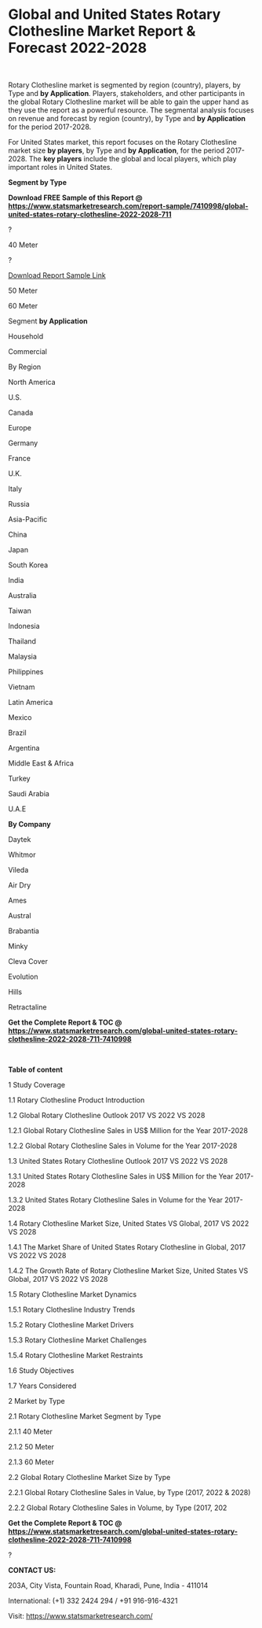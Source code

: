 <h1>Global and United States Rotary Clothesline Market Report & Forecast 2022-2028</h1><br/><p>Rotary Clothesline market is segmented by region (country), players, by Type and <strong>by Application</strong>. Players, stakeholders, and other participants in the global Rotary Clothesline market will be able to gain the upper hand as they use the report as a powerful resource. The segmental analysis focuses on revenue and forecast by region (country), by Type and <strong>by Application</strong> for the period 2017-2028.</p>
 
 
 
 <p>For United States market, this report focuses on the Rotary Clothesline market size <strong>by players</strong>, by Type and <strong>by Application</strong>, for the period 2017-2028. The <strong>key players</strong> include the global and local players, which play important roles in United States.</p>
 
 
 
 <p><strong>Segment by Type</strong></p>
 
 
 
 <div><b>Download FREE Sample of this Report @ <a href="https://www.statsmarketresearch.com/download-free-sample/7410998/global-united-states-rotary-clothesline-2022-2028-711">https://www.statsmarketresearch.com/report-sample/7410998/global-united-states-rotary-clothesline-2022-2028-711</a></b></div>
 
 
 
 <p>? </p>
 
 
 
 <p>40 Meter</p>
 
 
 
 <p>? </p>
 
 
 
 <p><a href="https://www.statsmarketresearch.com/download-free-sample/7410998/global-united-states-rotary-clothesline-2022-2028-711">Download Report Sample Link</a></p>
 
 
 
 <p>50 Meter</p>
 
 
 
 <p>60 Meter</p>
 
 
 
 <p>Segment <strong>by Application</strong></p>
 
 
 
 <p>Household</p>
 
 
 
 <p>Commercial</p>
 
 
 
 <p>By Region</p>
 
 
 
 <p>North America</p>
 
 
 
 <p>U.S.</p>
 
 
 
 <p>Canada</p>
 
 
 
 <p>Europe</p>
 
 
 
 <p>Germany</p>
 
 
 
 <p>France</p>
 
 
 
 <p>U.K.</p>
 
 
 
 <p>Italy</p>
 
 
 
 <p>Russia</p>
 
 
 
 <p>Asia-Pacific</p>
 
 
 
 <p>China</p>
 
 
 
 <p>Japan</p>
 
 
 
 <p>South Korea</p>
 
 
 
 <p>India</p>
 
 
 
 <p>Australia</p>
 
 
 
 <p>Taiwan</p>
 
 
 
 <p>Indonesia</p>
 
 
 
 <p>Thailand</p>
 
 
 
 <p>Malaysia</p>
 
 
 
 <p>Philippines</p>
 
 
 
 <p>Vietnam</p>
 
 
 
 <p>Latin America</p>
 
 
 
 <p>Mexico</p>
 
 
 
 <p>Brazil</p>
 
 
 
 <p>Argentina</p>
 
 
 
 <p>Middle East & Africa</p>
 
 
 
 <p>Turkey</p>
 
 
 
 <p>Saudi Arabia</p>
 
 
 
 <p>U.A.E</p>
 
 
 
 <p><strong>By Company</strong></p>
 
 
 
 <p>Daytek</p>
 
 
 
 <p>Whitmor</p>
 
 
 
 <p>Vileda</p>
 
 
 
 <p>Air Dry</p>
 
 
 
 <p>Ames</p>
 
 
 
 <p>Austral</p>
 
 
 
 <p>Brabantia</p>
 
 
 
 <p>Minky</p>
 
 
 
 <p>Cleva Cover</p>
 
 
 
 <p>Evolution</p>
 
 
 
 <p>Hills</p>
 
 
 
 <p>Retractaline</p>
 
 
 
 <div><b>Get the Complete Report & TOC @ <a href="https://www.statsmarketresearch.com/global-united-states-rotary-clothesline-2022-2028-711-7410998">https://www.statsmarketresearch.com/global-united-states-rotary-clothesline-2022-2028-711-7410998</a></b></div>
 
 
 
 <p><br />
 
 <b>Table of content</b></p>
 
 
 
 <p>1 Study Coverage<br />
 
 1.1 Rotary Clothesline Product Introduction<br />
 
 1.2 Global Rotary Clothesline Outlook 2017 VS 2022 VS 2028<br />
 
 1.2.1 Global Rotary Clothesline Sales in US$ Million for the Year 2017-2028<br />
 
 1.2.2 Global Rotary Clothesline Sales in Volume for the Year 2017-2028<br />
 
 1.3 United States Rotary Clothesline Outlook 2017 VS 2022 VS 2028<br />
 
 1.3.1 United States Rotary Clothesline Sales in US$ Million for the Year 2017-2028<br />
 
 1.3.2 United States Rotary Clothesline Sales in Volume for the Year 2017-2028<br />
 
 1.4 Rotary Clothesline Market Size, United States VS Global, 2017 VS 2022 VS 2028<br />
 
 1.4.1 The Market Share of United States Rotary Clothesline in Global, 2017 VS 2022 VS 2028<br />
 
 1.4.2 The Growth Rate of Rotary Clothesline Market Size, United States VS Global, 2017 VS 2022 VS 2028<br />
 
 1.5 Rotary Clothesline Market Dynamics<br />
 
 1.5.1 Rotary Clothesline Industry Trends<br />
 
 1.5.2 Rotary Clothesline Market Drivers<br />
 
 1.5.3 Rotary Clothesline Market Challenges<br />
 
 1.5.4 Rotary Clothesline Market Restraints<br />
 
 1.6 Study Objectives<br />
 
 1.7 Years Considered<br />
 
 2 Market by Type<br />
 
 2.1 Rotary Clothesline Market Segment by Type<br />
 
 2.1.1 40 Meter<br />
 
 2.1.2 50 Meter<br />
 
 2.1.3 60 Meter<br />
 
 2.2 Global Rotary Clothesline Market Size by Type<br />
 
 2.2.1 Global Rotary Clothesline Sales in Value, by Type (2017, 2022 & 2028)<br />
 
 2.2.2 Global Rotary Clothesline Sales in Volume, by Type (2017, 202</p>
 
 
 
 <div><b>Get the Complete Report & TOC @ <a href="https://www.statsmarketresearch.com/global-united-states-rotary-clothesline-2022-2028-711-7410998">https://www.statsmarketresearch.com/global-united-states-rotary-clothesline-2022-2028-711-7410998</a></b></div>
 
 
 
 <p>? </p>
 
 
 
 <p><b>CONTACT US:</b><br />
 
 203A, City Vista, Fountain Road, Kharadi, Pune, India - 411014<br />
 
 International: (+1) 332 2424 294 / +91 916-916-4321<br />
 
 Visit: <a href="https://www.statsmarketresearch.com/">https://www.statsmarketresearch.com/</a></p>